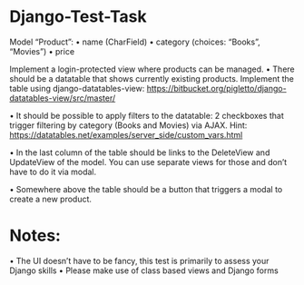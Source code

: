 # Django-Test-Task
Model “Product”:
• name (CharField)
• category (choices: “Books”, “Movies”)
• price

Implement a login-protected view where products can be managed.
• There should be a datatable that shows currently existing products.
Implement the table using django-datatables-view:
https://bitbucket.org/pigletto/django-datatables-view/src/master/

• It should be possible to apply filters to the datatable:
2 checkboxes that trigger filtering by category (Books and Movies) via AJAX.
Hint: https://datatables.net/examples/server_side/custom_vars.html

• In the last column of the table should be links to the DeleteView and
UpdateView of the model. You can use separate views for those and don’t have 
to do it via modal.

• Somewhere above the table should be a button that triggers a modal to create a
new product.

# Notes:
• The UI doesn’t have to be fancy, this test is primarily to assess your Django skills
• Please make use of class based views and Django forms
